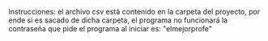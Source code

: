 Instrucciones: el archivo csv está contenido en la carpeta del proyecto, por ende si es sacado de dicha carpeta, el programa no funcionará
la contraseña que pide el programa al iniciar es: "elmejorprofe"
